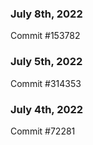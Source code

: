 ### July 8th, 2022

Commit #153782

### July 5th, 2022

Commit #314353


### July 4th, 2022

Commit #72281
